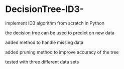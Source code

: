# DecisionTree-ID3-
implement ID3 algorithm from scratch in Python

the decision tree can be used to predict on new data

added method to handle missing data

added pruning method to improve accuracy of the tree

tested with three different data sets
